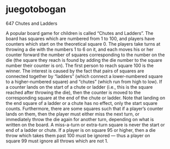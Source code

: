 # juegotobogan
647 Chutes and Ladders

A popular board game for children is called “Chutes and Ladders”. The board has squares which are
numbered from 1 to 100, and players have counters which start on the theoretical square 0. The players
take turns at throwing a die with the numbers 1 to 6 on it, and each moves his or her counter forward
the number of squares corresponding to the number on the die (the square they reach is found by adding
the die number to the square number their counter is on). The first person to reach square 100 is the
winner.
The interest is caused by the fact that pairs of squares are connected together by “ladders” (which
connect a lower-numbered square to a higher-numbered square) and “chutes” (which run from high to
low). If a counter lands on the start of a chute or ladder (i.e., this is the square reached after throwing
the die), then the counter is moved to the corresponding square at the end of the chute or ladder.
Note that landing on the end square of a ladder or a chute has no effect, only the start square counts.
Furthermore, there are some squares such that if a player’s counter lands on them, then the player must
either miss the next turn, or immediately throw the die again for another turn, depending on what is
written on the board. A miss-a-turn or extra-turn square is never the start or end of a ladder or chute.
If a player is on square 95 or higher, then a die throw which takes them past 100 must be ignored —
thus a player on square 99 must ignore all throws which are not 1.
